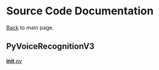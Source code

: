 # Source Code Documentation

[Back](../README.md) to main page.

## PyVoiceRecognitionV3

[__init__.py](__init__.md)
